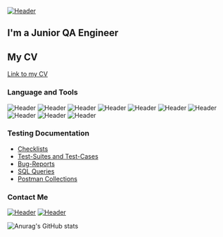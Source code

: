 [![Header](https://github.com/makscash/makscash/blob/main/assets/Frame%20635%20(3).png)](https://artsiomrusau.com/)
## I'm a Junior QA Engineer 
## My CV
[Link to my CV](https://drive.google.com/file/d/1-1UATwu2R-7epUD16EGPr02TLhNXRiC4/view?usp=sharing)

### Language and Tools
![Header](https://img.shields.io/badge/Jira-090909?style=for-the-badge&logo=jira&logoColor=136be1)
![Header](https://img.shields.io/badge/Postman-090909?style=for-the-badge&logo=postman&logoColor=f76935)
![Header](https://img.shields.io/badge/Swagger-090909?style=for-the-badge&logo=swagger&logoColor=7ede2b)
![Header](https://img.shields.io/badge/Github-090909?style=for-the-badge&logo=github&logoColor=8cc4d7)
![Header](https://img.shields.io/badge/Figma-090909?style=for-the-badge&logo=figma&logoColor=7d5fa6)
![Header](https://img.shields.io/badge/MySQL-090909?style=for-the-badge&logo=mysql&logoColor=00618a)
![Header](https://img.shields.io/badge/DevTools-090909?style=for-the-badge&logo=googlechrome&logoColor=2674f2)
![Header](https://img.shields.io/badge/AndroidStudio-090909?style=for-the-badge&logo=androidstudio&logoColor=3ad07d)
![Header](https://img.shields.io/badge/Fiddler-090909?style=for-the-badge&logo=fiddler&logoColor=8cc4d7)
![Header](https://img.shields.io/badge/CharlesProxy-090909?style=for-the-badge&logo=charlesproxy&logoColor=8cc4d7)

### Testing Documentation

- [Checklists](https://github.com/makscash/checklist)
- [Test-Suites and Test-Cases](https://github.com/makscash/test-cases)
- [Bug-Reports](https://github.com/makscash/bug-reports)
- [SQL Queries](https://github.com/makscash/SQL)
- [Postman Collections](https://github.com/makscash/postman)

### Contact Me
[![Header](https://img.shields.io/badge/Telegram-090909?style=for-the-badge&logo=telegram&logoColor=31a5db)](https://t.me/makscashqq)
[![Header](https://img.shields.io/badge/Linkedin-090909?style=for-the-badge&logo=linkedin&logoColor=0073b1)](https://www.linkedin.com/in/artsiomrusau/)

![Anurag's GitHub stats](https://github-readme-stats.vercel.app/api?username=makscash&show_icons=true&theme=radical)